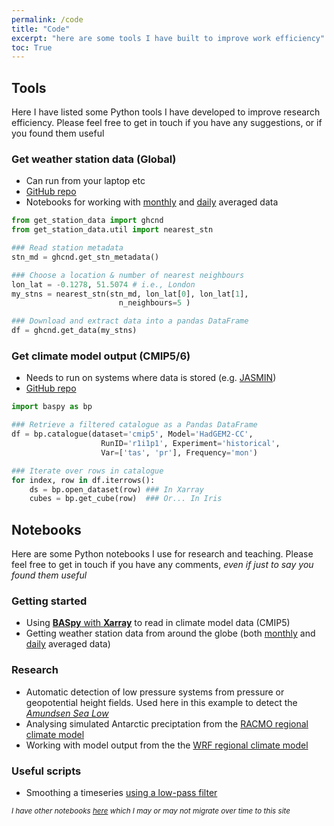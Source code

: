 ```yaml
---
permalink: /code
title: "Code"
excerpt: "here are some tools I have built to improve work efficiency"
toc: True
---
```


## Tools

Here I have listed some Python tools I have developed to improve research efficiency. Please feel free to get in touch if you have any suggestions, or if you found them useful

### Get **weather station** data (Global) 
* Can run from your laptop etc
* [GitHub repo](https://github.com/scott-hosking/get_station_data)
* Notebooks for working with [monthly](/notebooks/ghcn_monthly) and [daily](/notebooks/ghcn_daily) averaged data

```python
from get_station_data import ghcnd
from get_station_data.util import nearest_stn

### Read station metadata
stn_md = ghcnd.get_stn_metadata()

### Choose a location & number of nearest neighbours
lon_lat = -0.1278, 51.5074 # i.e., London
my_stns = nearest_stn(stn_md, lon_lat[0], lon_lat[1],
                        n_neighbours=5 )

### Download and extract data into a pandas DataFrame
df = ghcnd.get_data(my_stns)
```

### Get **climate model** output (CMIP5/6)
* Needs to run on systems where data is stored (e.g. [JASMIN](http://www.jasmin.ac.uk/))
* [GitHub repo](https://github.com/scott-hosking/baspy)

```python
import baspy as bp

### Retrieve a filtered catalogue as a Pandas DataFrame
df = bp.catalogue(dataset='cmip5', Model='HadGEM2-CC', 
                    RunID='r1i1p1', Experiment='historical', 
                    Var=['tas', 'pr'], Frequency='mon')

### Iterate over rows in catalogue
for index, row in df.iterrows():
    ds = bp.open_dataset(row) ### In Xarray
    cubes = bp.get_cube(row)  ### Or... In Iris
```


## Notebooks

Here are some Python notebooks I use for research and teaching. Please feel free to get in touch if you have any comments, _even if just to say you found them useful_

### Getting started
* Using [**BASpy** with **Xarray**](/notebooks/baspy_using_xarray) to read in climate model data (CMIP5)
* Getting weather station data from around the globe (both [monthly](/notebooks/ghcn_monthly) and [daily](/notebooks/ghcn_daily) averaged data) 

### Research
* Automatic detection of low pressure systems from pressure or geopotential height fields. Used here in this example to detect the [_Amundsen Sea Low_](/notebooks/asl_detection)
* Analysing simulated Antarctic preciptation from the [RACMO regional climate model](/notebooks/racmo_with_xarray)
* Working with model output from the the [WRF regional climate model](/notebooks/wrf_with_xarray)

### Useful scripts
* Smoothing a timeseries [using a low-pass filter](/notebooks/smooth_timeseries)

<sub>_I have other notebooks [here](https://nbviewer.jupyter.org/github/scott-hosking/notebooks/tree/master/) which I may or may not migrate over time to this site_</sub>